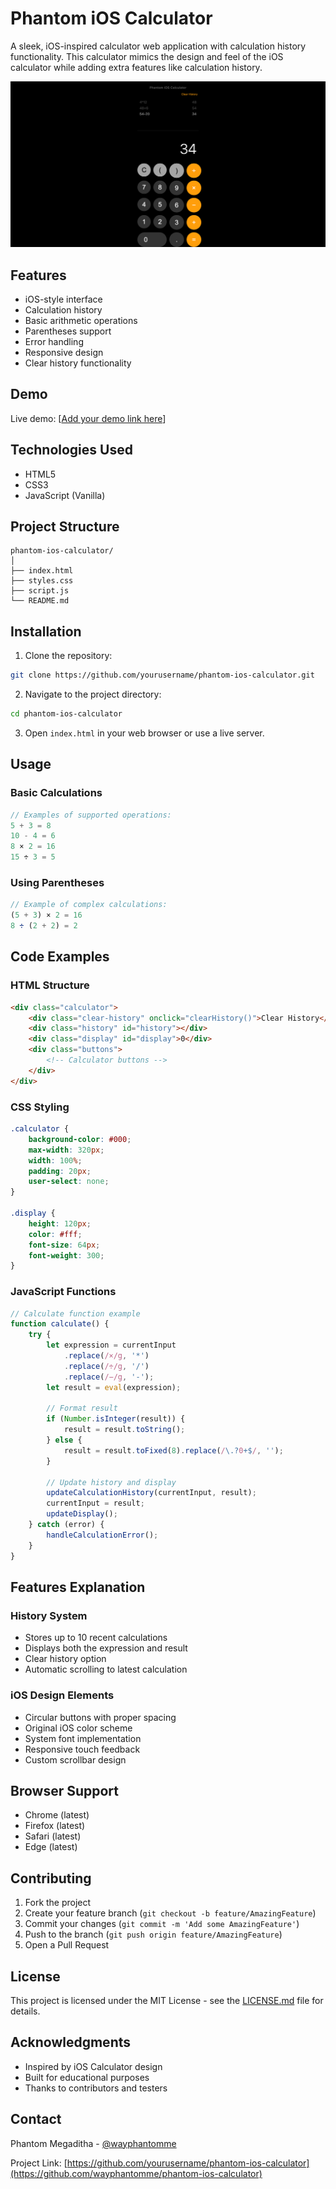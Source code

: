 # Phantom iOS Calculator

A sleek, iOS-inspired calculator web application with calculation history functionality. This calculator mimics the design and feel of the iOS calculator while adding extra features like calculation history.

![Phantom iOS Calculator Preview](img/phantom-ios-calculator.png)

## Features

- iOS-style interface
- Calculation history
- Basic arithmetic operations
- Parentheses support
- Error handling
- Responsive design
- Clear history functionality

## Demo

Live demo: [[Add your demo link here](https://wayphantomme.github.io/Phantom-iOS-Calculator/)]

## Technologies Used

- HTML5
- CSS3
- JavaScript (Vanilla)

## Project Structure

```plaintext
phantom-ios-calculator/
│
├── index.html
├── styles.css
├── script.js
└── README.md
```

## Installation

1. Clone the repository:
```bash
git clone https://github.com/yourusername/phantom-ios-calculator.git
```

2. Navigate to the project directory:
```bash
cd phantom-ios-calculator
```

3. Open `index.html` in your web browser or use a live server.

## Usage

### Basic Calculations
```javascript
// Examples of supported operations:
5 + 3 = 8
10 - 4 = 6
8 × 2 = 16
15 ÷ 3 = 5
```

### Using Parentheses
```javascript
// Example of complex calculations:
(5 + 3) × 2 = 16
8 ÷ (2 + 2) = 2
```

## Code Examples

### HTML Structure
```html
<div class="calculator">
    <div class="clear-history" onclick="clearHistory()">Clear History</div>
    <div class="history" id="history"></div>
    <div class="display" id="display">0</div>
    <div class="buttons">
        <!-- Calculator buttons -->
    </div>
</div>
```

### CSS Styling
```css
.calculator {
    background-color: #000;
    max-width: 320px;
    width: 100%;
    padding: 20px;
    user-select: none;
}

.display {
    height: 120px;
    color: #fff;
    font-size: 64px;
    font-weight: 300;
}
```

### JavaScript Functions
```javascript
// Calculate function example
function calculate() {
    try {
        let expression = currentInput
            .replace(/×/g, '*')
            .replace(/÷/g, '/')
            .replace(/−/g, '-');
        let result = eval(expression);
        
        // Format result
        if (Number.isInteger(result)) {
            result = result.toString();
        } else {
            result = result.toFixed(8).replace(/\.?0+$/, '');
        }

        // Update history and display
        updateCalculationHistory(currentInput, result);
        currentInput = result;
        updateDisplay();
    } catch (error) {
        handleCalculationError();
    }
}
```

## Features Explanation

### History System
- Stores up to 10 recent calculations
- Displays both the expression and result
- Clear history option
- Automatic scrolling to latest calculation

### iOS Design Elements
- Circular buttons with proper spacing
- Original iOS color scheme
- System font implementation
- Responsive touch feedback
- Custom scrollbar design

## Browser Support

- Chrome (latest)
- Firefox (latest)
- Safari (latest)
- Edge (latest)

## Contributing

1. Fork the project
2. Create your feature branch (`git checkout -b feature/AmazingFeature`)
3. Commit your changes (`git commit -m 'Add some AmazingFeature'`)
4. Push to the branch (`git push origin feature/AmazingFeature`)
5. Open a Pull Request

## License

This project is licensed under the MIT License - see the [LICENSE.md](LICENSE.md) file for details.

## Acknowledgments

- Inspired by iOS Calculator design
- Built for educational purposes
- Thanks to contributors and testers

## Contact

Phantom Megaditha - [@wayphantomme](https://twitter.com/wayphantomme)

Project Link: [https://github.com/yourusername/phantom-ios-calculator](https://github.com/wayphantomme/phantom-ios-calculator)
